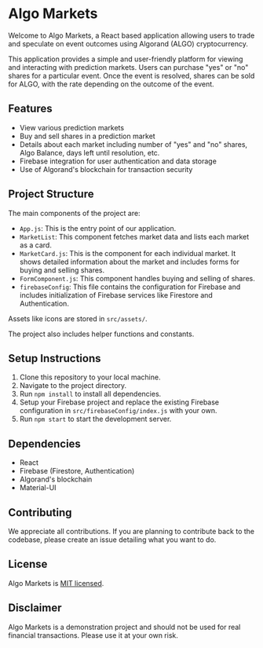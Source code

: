 # Algo Markets

Welcome to Algo Markets, a React based application allowing users to trade and speculate on event outcomes using Algorand (ALGO) cryptocurrency.

This application provides a simple and user-friendly platform for viewing and interacting with prediction markets. Users can purchase "yes" or "no" shares for a particular event. Once the event is resolved, shares can be sold for ALGO, with the rate depending on the outcome of the event.

## Features

- View various prediction markets
- Buy and sell shares in a prediction market
- Details about each market including number of "yes" and "no" shares, Algo Balance, days left until resolution, etc.
- Firebase integration for user authentication and data storage
- Use of Algorand's blockchain for transaction security

## Project Structure

The main components of the project are:

- `App.js`: This is the entry point of our application.
- `MarketList`: This component fetches market data and lists each market as a card.
- `MarketCard.js`: This is the component for each individual market. It shows detailed information about the market and includes forms for buying and selling shares.
- `FormComponent.js`: This component handles buying and selling of shares.
- `firebaseConfig`: This file contains the configuration for Firebase and includes initialization of Firebase services like Firestore and Authentication.

Assets like icons are stored in `src/assets/`.

The project also includes helper functions and constants.

## Setup Instructions

1. Clone this repository to your local machine.
2. Navigate to the project directory.
3. Run `npm install` to install all dependencies.
4. Setup your Firebase project and replace the existing Firebase configuration in `src/firebaseConfig/index.js` with your own.
5. Run `npm start` to start the development server.

## Dependencies

- React
- Firebase (Firestore, Authentication)
- Algorand's blockchain
- Material-UI

## Contributing

We appreciate all contributions. If you are planning to contribute back to the codebase, please create an issue detailing what you want to do.

## License

Algo Markets is [MIT licensed](./LICENSE).

## Disclaimer

Algo Markets is a demonstration project and should not be used for real financial transactions. Please use it at your own risk.